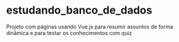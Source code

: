 # estudando_banco_de_dados
Projeto com páginas usando Vue.js para resumir assuntos de forma dinâmica e para testar os conhecimentos com quiz
